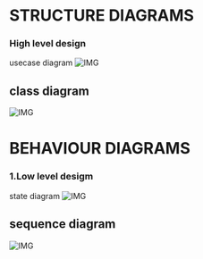 

# STRUCTURE  DIAGRAMS
 ### High level design
  usecase diagram
![IMG](https://user-images.githubusercontent.com/66019753/109776906-1c959300-7c29-11eb-8a4b-e8c1bef0bb79.png)
## class diagram
![IMG](https://encrypted-tbn0.gstatic.com/images?q=tbn:ANd9GcS0f8Aw-wz8JFlZfmM7YK4CWzJKvwHbN2T65w&usqp=CAU)


# BEHAVIOUR DIAGRAMS
 ### 1.Low level desigm
 state diagram
 ![IMG](https://i.pinimg.com/736x/c0/19/21/c019215ca831c0b0b75bdc2775e8e054--control-flow-uni.jpg)
 
 ## sequence diagram
 ![IMG](https://i.pinimg.com/originals/b4/42/2b/b4422bfdc81f24bbdf3b142b87ad4269.jpg)
